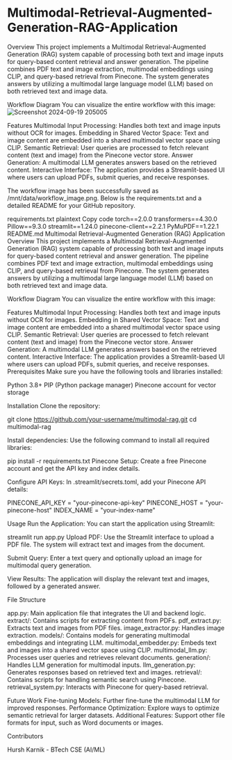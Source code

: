 # Multimodal-Retrieval-Augmented-Generation-RAG-Application


Overview
This project implements a Multimodal Retrieval-Augmented Generation (RAG) system capable of processing both text and image inputs for query-based content retrieval and answer generation. The pipeline combines PDF text and image extraction, multimodal embeddings using CLIP, and query-based retrieval from Pinecone. The system generates answers by utilizing a multimodal large language model (LLM) based on both retrieved text and image data.

Workflow Diagram
You can visualize the entire workflow with this image:
![Screenshot 2024-09-19 205005](https://github.com/user-attachments/assets/70368b2c-7c65-4be5-85a1-8c457451655d)

Features
Multimodal Input Processing: Handles both text and image inputs without OCR for images.
Embedding in Shared Vector Space: Text and image content are embedded into a shared multimodal vector space using CLIP.
Semantic Retrieval: User queries are processed to fetch relevant content (text and image) from the Pinecone vector store.
Answer Generation: A multimodal LLM generates answers based on the retrieved content.
Interactive Interface: The application provides a Streamlit-based UI where users can upload PDFs, submit queries, and receive responses.


The workflow image has been successfully saved as /mnt/data/workflow_image.png. Below is the requirements.txt and a detailed README for your GitHub repository.

requirements.txt
plaintext
Copy code
torch==2.0.0
transformers==4.30.0
Pillow==9.3.0
streamlit==1.24.0
pinecone-client==2.2.1
PyMuPDF==1.22.1
README.md
Multimodal Retrieval-Augmented Generation (RAG) Application
Overview
This project implements a Multimodal Retrieval-Augmented Generation (RAG) system capable of processing both text and image inputs for query-based content retrieval and answer generation. The pipeline combines PDF text and image extraction, multimodal embeddings using CLIP, and query-based retrieval from Pinecone. The system generates answers by utilizing a multimodal large language model (LLM) based on both retrieved text and image data.

Workflow Diagram
You can visualize the entire workflow with this image:

Features
Multimodal Input Processing: Handles both text and image inputs without OCR for images.
Embedding in Shared Vector Space: Text and image content are embedded into a shared multimodal vector space using CLIP.
Semantic Retrieval: User queries are processed to fetch relevant content (text and image) from the Pinecone vector store.
Answer Generation: A multimodal LLM generates answers based on the retrieved content.
Interactive Interface: The application provides a Streamlit-based UI where users can upload PDFs, submit queries, and receive responses.
Prerequisites
Make sure you have the following tools and libraries installed:

Python 3.8+
PIP (Python package manager)
Pinecone account for vector storage

Installation
Clone the repository:

git clone https://github.com/your-username/multimodal-rag.git
cd multimodal-rag

Install dependencies: Use the following command to install all required libraries:

pip install -r requirements.txt
Pinecone Setup: Create a free Pinecone account and get the API key and index details.

Configure API Keys: In .streamlit/secrets.toml, add your Pinecone API details:

PINECONE_API_KEY = "your-pinecone-api-key"
PINECONE_HOST = "your-pinecone-host"
INDEX_NAME = "your-index-name"

Usage
Run the Application: You can start the application using Streamlit:

streamlit run app.py
Upload PDF: Use the Streamlit interface to upload a PDF file. The system will extract text and images from the document.

Submit Query: Enter a text query and optionally upload an image for multimodal query generation.

View Results: The application will display the relevant text and images, followed by a generated answer.


File Structure

app.py: Main application file that integrates the UI and backend logic.
extract/: Contains scripts for extracting content from PDFs.
pdf_extract.py: Extracts text and images from PDF files.
image_extractor.py: Handles image extraction.
models/: Contains models for generating multimodal embeddings and integrating LLM.
multimodal_embedder.py: Embeds text and images into a shared vector space using CLIP.
multimodal_llm.py: Processes user queries and retrieves relevant documents.
generation/: Handles LLM generation for multimodal inputs.
llm_generation.py: Generates responses based on retrieved text and images.
retrieval/: Contains scripts for handling semantic search using Pinecone.
retrieval_system.py: Interacts with Pinecone for query-based retrieval.


Future Work
Fine-tuning Models: Further fine-tune the multimodal LLM for improved responses.
Performance Optimization: Explore ways to optimize semantic retrieval for larger datasets.
Additional Features: Support other file formats for input, such as Word documents or images.

Contributors

Hursh Karnik - BTech CSE (AI/ML)
